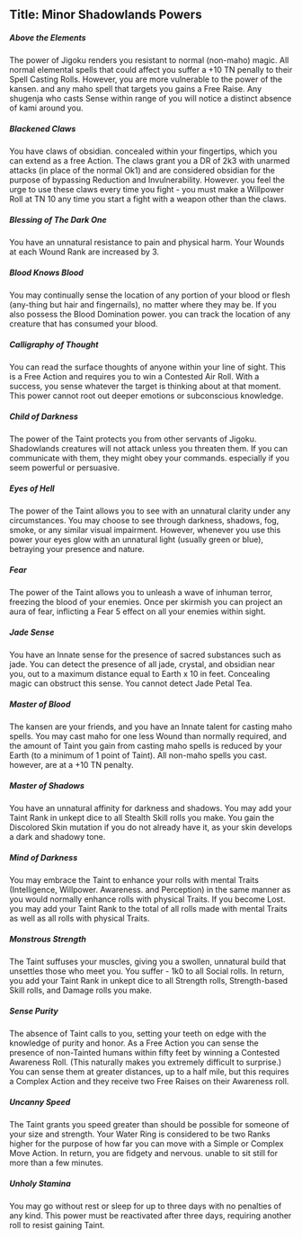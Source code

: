 Title: Minor Shadowlands Powers
---
##### Above the Elements

The power of Jigoku renders you resistant to normal (non-maho) magic. All normal elemental spells that could affect you suffer a +10&#160;TN penally to their Spell Casting Rolls. However, you are more vulnerable to the power of the kansen. and any maho spell that targets you gains a Free Raise. Any shugenja who casts Sense within range of you will notice a distinct absence of kami around you.
##### Blackened Claws

You have claws of obsidian. concealed within your fingertips, which you can extend as a free Action. The claws grant you a DR of 2k3 with unarmed attacks (in place of the normal Ok1) and are considered obsidian for the purpose of bypassing Reduction and Invulnerability. However. you feel the urge to use these claws every time you fight - you must make a Willpower Roll at TN 10 any time you start a fight with a weapon other than the claws.
##### Blessing of The Dark One

You have an unnatural resistance to pain and physical harm. Your Wounds at each Wound Rank are increased by 3.
##### Blood Knows Blood

You may continually sense the location of any portion of your blood or flesh (any-thing but hair and fingernails), no matter where they may be. If you also possess the Blood Domination power. you can track the location of any creature that has consumed your blood.
##### Calligraphy of Thought

You can read the surface thoughts of anyone within your line of sight. This is a Free Action and requires you to win a Contested Air Roll. With a success, you sense whatever the target is thinking about at that moment. This power cannot root out deeper emotions or subconscious knowledge.
##### Child of Darkness

The power of the Taint protects you from other servants of Jigoku. Shadowlands creatures will not attack unless you threaten them. If you can communicate with them, they might obey your commands. especially if you seem powerful or persuasive.
##### Eyes of Hell

The power of the Taint allows you to see with an unnatural clarity under any circumstances. You may choose to see through darkness, shadows, fog, smoke, or any similar visual impairment. However, whenever you use this power your eyes glow with an unnatural light (usually green or blue), betraying your presence and nature.
##### Fear

The power of the Taint allows you to unleash a wave of inhuman terror, freezing the blood of your enemies. Once per skirmish you can project an aura of fear, inflicting a Fear 5 effect on all your enemies within sight.
##### Jade Sense

You have an Innate sense for the presence of sacred substances such as jade. You can detect the presence of all jade, crystal, and obsidian near you, out to a maximum distance equal to Earth x 10 in feet. Concealing magic can obstruct this sense. You cannot detect Jade Petal Tea.
##### Master of Blood

The kansen are your friends, and you have an Innate talent for casting maho spells. You may cast maho for one less Wound than normally required, and the amount of Taint you gain from casting maho spells is reduced by your Earth (to a minimum of 1 point of Taint). All non-maho spells you cast. however, are at a +10&#160;TN penalty.
##### Master of Shadows

You have an unnatural affinity for darkness and shadows. You may add your Taint Rank in unkept dice to all Stealth Skill rolls you make. You gain the Discolored Skin mutation if you do not already have it, as your skin develops a dark and shadowy tone.
##### Mind of Darkness

You may embrace the Taint to enhance your rolls with mental Traits (Intelligence, Willpower. Awareness. and Perception) in the same manner as you would normally enhance rolls with physical Traits. If you become Lost. you may add your Taint Rank to the total of all rolls made with mental Traits as well as all rolls with physical Traits.
##### Monstrous Strength

The Taint suffuses your muscles, giving you a swollen, unnatural build that unsettles those who meet you. You suffer - 1k0 to all Social rolls. In return, you add your Taint Rank in unkept dice to all Strength rolls, Strength-based Skill rolls, and Damage rolls you make.
##### Sense Purity

The absence of Taint calls to you, setting your teeth on edge with the knowledge of purity and honor. As a Free Action you can sense the presence of non-Tainted humans within fifty feet by winning a Contested Awareness Roll. (This naturally makes you extremely difficult to surprise.) You can sense them at greater distances, up to a half mile, but this requires a Complex Action and they receive two Free Raises on their Awareness roll.
##### Uncanny Speed

The Taint grants you speed greater than should be possible for someone of your size and strength. Your Water Ring is considered to be two Ranks higher for the purpose of how far you can move with a Simple or Complex Move Action. In return, you are fidgety and nervous. unable to sit still for more than a few minutes.
##### Unholy Stamina

You may go without rest or sleep for up to three days with no penalties of any kind. This power must be reactivated after three days, requiring another roll to resist gaining Taint.
